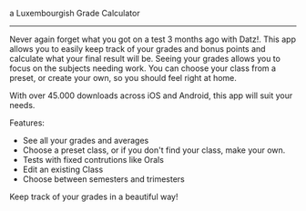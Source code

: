 a Luxembourgish Grade Calculator

---

Never again forget what you got on a test 3 months ago with Datz!. This app allows you to easily keep track of your grades and bonus points and calculate what your final result will be. Seeing your grades allows you to focus on the subjects needing work. You can choose your class from a preset, or create your own, so you should feel right at home.

With over 45.000 downloads across iOS and Android, this app will suit your needs.

Features:

- See all your grades and averages
- Choose a preset class, or if you don't find your class, make your own.
- Tests with fixed contrutions like Orals
- Edit an existing Class
- Choose between semesters and trimesters

Keep track of your grades in a beautiful way!
